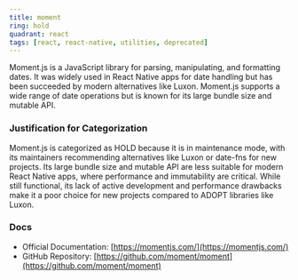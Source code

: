 ```yaml
---
title: moment
ring: hold
quadrant: react
tags: [react, react-native, utilities, deprecated]
---
```

Moment.js is a JavaScript library for parsing, manipulating, and formatting dates. It was widely used in React Native apps for date handling but has been succeeded by modern alternatives like Luxon. Moment.js supports a wide range of date operations but is known for its large bundle size and mutable API.

### Justification for Categorization 
Moment.js is categorized as HOLD because it is in maintenance mode, with its maintainers recommending alternatives like Luxon or date-fns for new projects. Its large bundle size and mutable API are less suitable for modern React Native apps, where performance and immutability are critical. While still functional, its lack of active development and performance drawbacks make it a poor choice for new projects compared to ADOPT libraries like Luxon.

### Docs 
- Official Documentation: [https://momentjs.com/](https://momentjs.com/)  
- GitHub Repository: [https://github.com/moment/moment](https://github.com/moment/moment)
